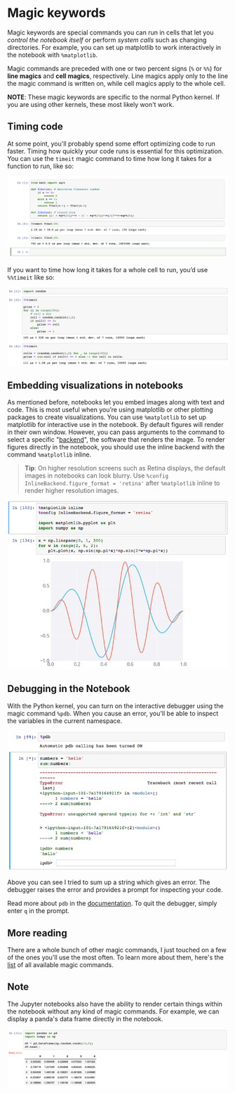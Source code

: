 # Magic keywords
Magic keywords are special commands you can run in cells that let you *control the notebook itself* or perform *system calls* such as changing directories. For example, you can set up matplotlib to work interactively in the notebook with `%matplotlib`.

Magic commands are preceded with one or two percent signs (`%` or `%%`) for **line magics** and **cell magics**, respectively. Line magics apply only to the line the magic command is written on, while cell magics apply to the whole cell.

**NOTE**: These magic keywords are specific to the normal Python kernel. If you are using other kernels, these most likely won't work.

## Timing code
At some point, you'll probably spend some effort optimizing code to run faster. Timing how quickly your code runs is essential for this optimization. You can use the `timeit` magic command to time how long it takes for a function to run, like so:

![timing inline](./images/timing_example.png)

If you want to time how long it takes for a whole cell to run, you’d use `%%timeit` like so:

![timing block](./images/timing_block.png)

## Embedding visualizations in notebooks
As mentioned before, notebooks let you embed images along with text and code. This is most useful when you’re using matplotlib or other plotting packages to create visualizations. You can use `%matplotlib` to set up matplotlib for interactive use in the notebook. By default figures will render in their own window. However, you can pass arguments to the command to select a specific "[backend](https://matplotlib.org/faq/usage_faq.html#what-is-a-backend)", the software that renders the image. To render figures directly in the notebook, you should use the inline backend with the command `%matplotlib` inline.

> **Tip**: On higher resolution screens such as Retina displays, the default images in notebooks can look blurry. Use `%config InlineBackend.figure_format = 'retina'` after `%matplotlib`  inline to render higher resolution images.

![plotting matplotlib](./images/magic-matplotlib.png)

## Debugging in the Notebook
With the Python kernel, you can turn on the interactive debugger using the magic command `%pdb`. When you cause an error, you'll be able to inspect the variables in the current namespace.

![debugger](./images/magic-pdb.png)

Above you can see I tried to sum up a string which gives an error. The debugger raises the error and provides a prompt for inspecting your code.

Read more about `pdb` in the [documentation](https://docs.python.org/3/library/pdb.html). To quit the debugger, simply enter `q` in the prompt.


## More reading
There are a whole bunch of other magic commands, I just touched on a few of the ones you'll use the most often. To learn more about them, here's the [list](https://ipython.readthedocs.io/en/stable/interactive/magics.html) of all available magic commands.

## Note

The Jupyter notebooks also have the ability to render certain things within the notebook without any kind of magic commands. For example, we can display a panda's data frame directly in the notebook.

![pandas example](./images/pandas_example.png)
